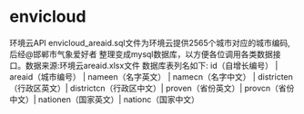 # envicloud
环境云API
envicloud_areaid.sql文件为环境云提供2565个城市对应的城市编码,后经@邯郸市气象爱好者 整理变成mysql数据库，以方便各位调用各类数据接口。数据来源:环境云areaid.xlsx文件
数据库表列名如下:
  id（自增长编号）  | areaid（城市编号）  | nameen（名字英文）  |  namecn（名字中文） | districten（行政区英文）| districtcn（行政区中文）| proven（省份英文）| provcn（省份中文）| nationen（国家英文）| nationc（国家中文）
